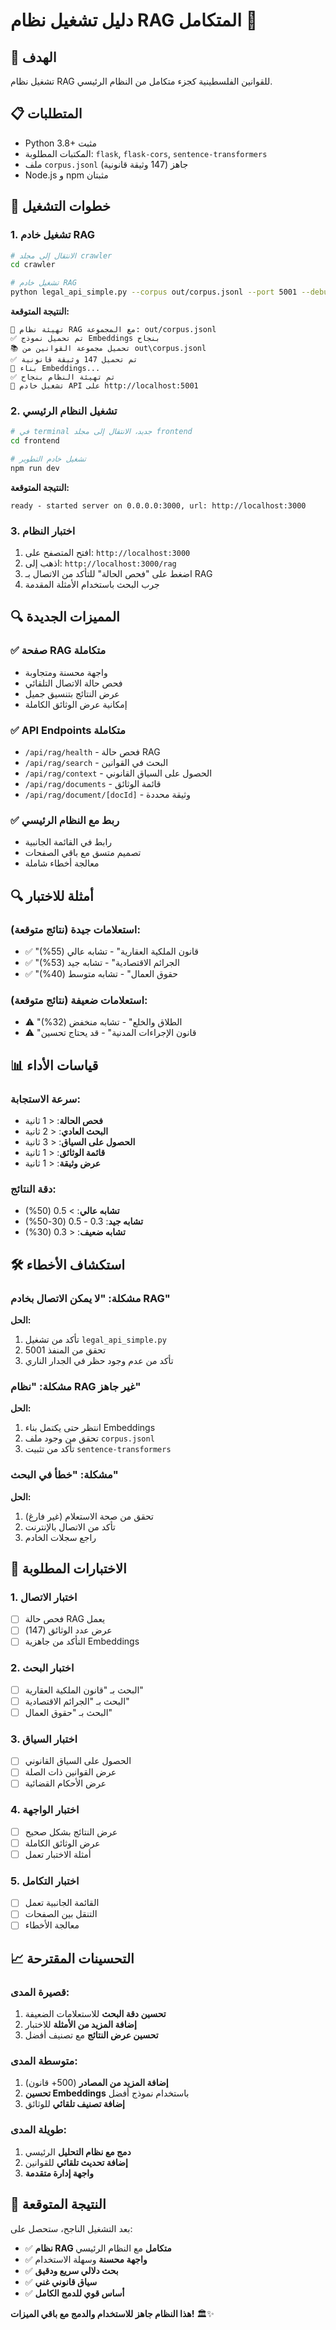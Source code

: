 # دليل تشغيل نظام RAG المتكامل 🚀

## 🎯 الهدف
تشغيل نظام RAG للقوانين الفلسطينية كجزء متكامل من النظام الرئيسي.

## 📋 المتطلبات
- Python 3.8+ مثبت
- المكتبات المطلوبة: `flask`, `flask-cors`, `sentence-transformers`
- ملف `corpus.jsonl` جاهز (147 وثيقة قانونية)
- Node.js و npm مثبتان

## 🚀 خطوات التشغيل

### 1. **تشغيل خادم RAG**
```bash
# الانتقال إلى مجلد crawler
cd crawler

# تشغيل خادم RAG
python legal_api_simple.py --corpus out/corpus.jsonl --port 5001 --debug
```

**النتيجة المتوقعة:**
```
🔧 تهيئة نظام RAG مع المجموعة: out/corpus.jsonl
✅ تم تحميل نموذج Embeddings بنجاح
📚 تحميل مجموعة القوانين من out\corpus.jsonl
✅ تم تحميل 147 وثيقة قانونية
🔧 بناء Embeddings...
✅ تم تهيئة النظام بنجاح
🚀 تشغيل خادم API على http://localhost:5001
```

### 2. **تشغيل النظام الرئيسي**
```bash
# في terminal جديد، الانتقال إلى مجلد frontend
cd frontend

# تشغيل خادم التطوير
npm run dev
```

**النتيجة المتوقعة:**
```
ready - started server on 0.0.0.0:3000, url: http://localhost:3000
```

### 3. **اختبار النظام**
1. افتح المتصفح على: `http://localhost:3000`
2. اذهب إلى: `http://localhost:3000/rag`
3. اضغط على "فحص الحالة" للتأكد من الاتصال بـ RAG
4. جرب البحث باستخدام الأمثلة المقدمة

## 🔍 المميزات الجديدة

### ✅ **صفحة RAG متكاملة**
- واجهة محسنة ومتجاوبة
- فحص حالة الاتصال التلقائي
- عرض النتائج بتنسيق جميل
- إمكانية عرض الوثائق الكاملة

### ✅ **API Endpoints متكاملة**
- `/api/rag/health` - فحص حالة RAG
- `/api/rag/search` - البحث في القوانين
- `/api/rag/context` - الحصول على السياق القانوني
- `/api/rag/documents` - قائمة الوثائق
- `/api/rag/document/[docId]` - وثيقة محددة

### ✅ **ربط مع النظام الرئيسي**
- رابط في القائمة الجانبية
- تصميم متسق مع باقي الصفحات
- معالجة أخطاء شاملة

## 🔍 أمثلة للاختبار

### استعلامات جيدة (نتائج متوقعة):
- ✅ "قانون الملكية العقارية" - تشابه عالي (55%)
- ✅ "الجرائم الاقتصادية" - تشابه جيد (53%)
- ✅ "حقوق العمال" - تشابه متوسط (40%)

### استعلامات ضعيفة (نتائج متوقعة):
- ⚠️ "الطلاق والخلع" - تشابه منخفض (32%)
- ⚠️ "قانون الإجراءات المدنية" - قد يحتاج تحسين

## 📊 قياسات الأداء

### سرعة الاستجابة:
- **فحص الحالة**: < 1 ثانية
- **البحث العادي**: < 2 ثانية
- **الحصول على السياق**: < 3 ثانية
- **قائمة الوثائق**: < 1 ثانية
- **عرض وثيقة**: < 1 ثانية

### دقة النتائج:
- **تشابه عالي**: > 0.5 (50%)
- **تشابه جيد**: 0.3 - 0.5 (30-50%)
- **تشابه ضعيف**: < 0.3 (30%)

## 🛠️ استكشاف الأخطاء

### مشكلة: "لا يمكن الاتصال بخادم RAG"
**الحل:**
1. تأكد من تشغيل `legal_api_simple.py`
2. تحقق من المنفذ 5001
3. تأكد من عدم وجود حظر في الجدار الناري

### مشكلة: "نظام RAG غير جاهز"
**الحل:**
1. انتظر حتى يكتمل بناء Embeddings
2. تحقق من وجود ملف `corpus.jsonl`
3. تأكد من تثبيت `sentence-transformers`

### مشكلة: "خطأ في البحث"
**الحل:**
1. تحقق من صحة الاستعلام (غير فارغ)
2. تأكد من الاتصال بالإنترنت
3. راجع سجلات الخادم

## 🎯 الاختبارات المطلوبة

### 1. **اختبار الاتصال**
- [ ] فحص حالة RAG يعمل
- [ ] عرض عدد الوثائق (147)
- [ ] التأكد من جاهزية Embeddings

### 2. **اختبار البحث**
- [ ] البحث بـ "قانون الملكية العقارية"
- [ ] البحث بـ "الجرائم الاقتصادية"
- [ ] البحث بـ "حقوق العمال"

### 3. **اختبار السياق**
- [ ] الحصول على السياق القانوني
- [ ] عرض القوانين ذات الصلة
- [ ] عرض الأحكام القضائية

### 4. **اختبار الواجهة**
- [ ] عرض النتائج بشكل صحيح
- [ ] عرض الوثائق الكاملة
- [ ] أمثلة الاختبار تعمل

### 5. **اختبار التكامل**
- [ ] القائمة الجانبية تعمل
- [ ] التنقل بين الصفحات
- [ ] معالجة الأخطاء

## 📈 التحسينات المقترحة

### قصيرة المدى:
1. **تحسين دقة البحث** للاستعلامات الضعيفة
2. **إضافة المزيد من الأمثلة** للاختبار
3. **تحسين عرض النتائج** مع تصنيف أفضل

### متوسطة المدى:
1. **إضافة المزيد من المصادر** (500+ قانون)
2. **تحسين Embeddings** باستخدام نموذج أفضل
3. **إضافة تصنيف تلقائي** للوثائق

### طويلة المدى:
1. **دمج مع نظام التحليل** الرئيسي
2. **إضافة تحديث تلقائي** للقوانين
3. **واجهة إدارة متقدمة**

## 🎉 النتيجة المتوقعة

بعد التشغيل الناجح، ستحصل على:
- ✅ **نظام RAG متكامل** مع النظام الرئيسي
- ✅ **واجهة محسنة** وسهلة الاستخدام
- ✅ **بحث دلالي سريع ودقيق**
- ✅ **سياق قانوني غني**
- ✅ **أساس قوي للدمج الكامل**

**هذا النظام جاهز للاستخدام والدمج مع باقي الميزات!** 🏛️✨
